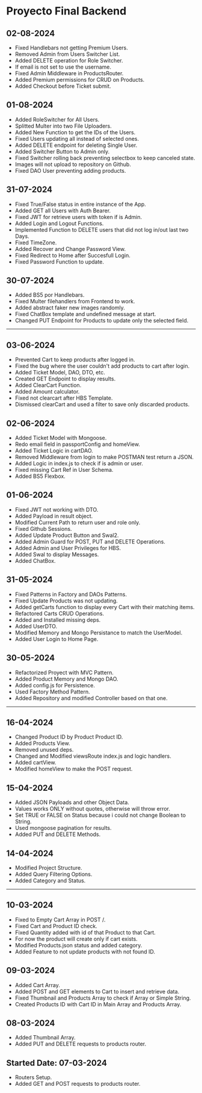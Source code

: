 # Proyecto Final Backend

## 02-08-2024
- Fixed Handlebars not getting Premium Users.
- Removed Admin from Users Switcher List.
- Added DELETE operation for Role Switcher.
- If email is not set to use the username.
- Fixed Admin Middleware in ProductsRouter.
- Added Premium permissions for CRUD on Products.
- Added Checkout before Ticket submit.

## 01-08-2024
- Added RoleSwitcher for All Users.
- Splitted Multer into two File Uploaders.
- Added New Function to get the IDs of the Users.
- Fixed Users updating all instead of selected ones.
- Added DELETE endpoint for deleting Single User.
- Added Switcher Button to Admin only.
- Fixed Switcher rolling back preventing selectbox to keep canceled state.
- Images will not upload to repository on Github.
- Fixed DAO User preventing adding products.

## 31-07-2024
- Fixed True/False status in entire instance of the App.
- Added GET all Users with Auth Bearer.
- Fixed JWT for retrieve users with token if is Admin.
- Added Login and Logout Functions.
- Implemented Function to DELETE users that did not log in/out last two Days.
- Fixed TimeZone.
- Added Recover and Change Password View.
- Fixed Redirect to Home after Succesfull Login.
- Fixed Password Function to update.

## 30-07-2024
- Added BS5 por Handlebars.
- Fixed Multer filehandlers from Frontend to work.
- Added abstract faker new images randomly.
- Fixed ChatBox template and undefined message at start.
- Changed PUT Endpoint for Products to update only the selected field.

----------------------------------------------------------------------------------------

## 03-06-2024
- Prevented Cart to keep products after logged in.
- Fixed the bug where the user couldn't add products to cart after login.
- Added Ticket Model, DAO, DTO, etc.
- Created GET Endpoint to display results.
- Added ClearCart Function.
- Added Amount calculator.
- Fixed not clearcart after HBS Template.
- Dismissed clearCart and used a filter to save only discarded products.

## 02-06-2024
- Added Ticket Model with Mongoose.
- Redo email field in passportConfig and homeView.
- Added Ticket Logic in cartDAO.
- Removed Middleware from login to make POSTMAN test return a JSON.
- Added Logic in index.js to check if is admin or user.
- Fixed missing Cart Ref in User Schema.
- Added BS5 Flexbox.

## 01-06-2024
- Fixed JWT not working with DTO.
- Added Payload in result object.
- Modified Current Path to return user and role only.
- Fixed Github Sessions.
- Added Update Product Button and Swal2.
- Added Admin Guard for POST, PUT and DELETE Operations.
- Added Admin and User Privileges for HBS.
- Added Swal to display Messages.
- Added ChatBox.

## 31-05-2024
- Fixed Patterns in Factory and DAOs Patterns.
- Fixed Update Products was not updating.
- Added getCarts function to display every Cart with their matching items.
- Refactored Carts CRUD Operations.
- Added and Installed missing deps.
- Added UserDTO.
- Modified Memory and Mongo Persistance to match the UserModel.
- Added User Login to Home Page.

## 30-05-2024
- Refactorized Proyect with MVC Pattern.
- Added Product Memory and Mongo DAO.
- Added config.js for Persistence.
- Used Factory Method Pattern.
- Added Repository and modified Controller based on that one.

----------------------------------------------------------------------------------------

## 16-04-2024
- Changed Product ID by Product Product ID.
- Added Products View.
- Removed unused deps.
- Changed and Modified viewsRoute index.js and logic handlers.
- Added cartView.
- Modified homeView to make the POST request.

## 15-04-2024

- Added JSON Payloads and other Object Data.
- Values works ONLY without quotes, otherwise will throw error.
- Set TRUE or FALSE on Status because i could not change Boolean to String.
- Used mongoose pagination for results.
- Added PUT and DELETE Methods.

## 14-04-2024

- Modified Project Structure.
- Added Query Filtering Options.
- Added Category and Status.

----------------------------------------------------------------------------------------

## 10-03-2024

- Fixed to Empty Cart Array in POST /.
- Fixed Cart and Product ID check.
- Fixed Quantity added with id of that Product to that Cart.
- For now the product will create only if cart exists.
- Modified Products.json status and added category.
- Added Feature to not update products with not found ID.

## 09-03-2024

- Added Cart Array.
- Added POST and GET elements to Cart to insert and retrieve data.
- Fixed Thumbnail and Products Array to check if Array or Simple String.
- Created Products ID with Cart ID in Main Array and Products Array.

## 08-03-2024

- Added Thumbnail Array.
- Added PUT and DELETE requests to products router.

## Started Date: 07-03-2024

- Routers Setup.
- Added GET and POST requests to products router.

